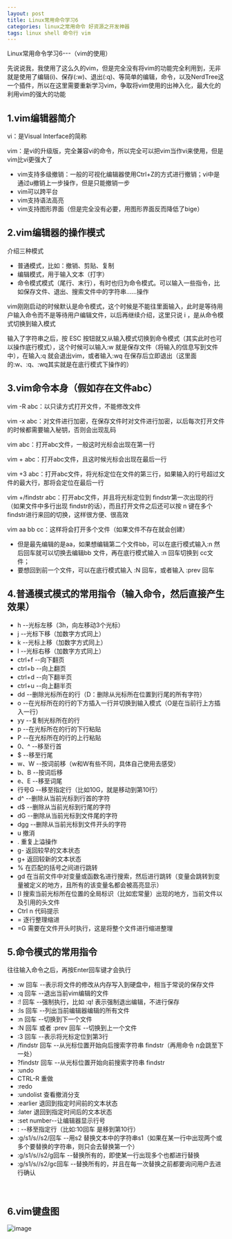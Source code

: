 ```yaml
---
layout: post
title: Linux常用命令学习6
categories: linux之常用命令 好资源之开发神器
tags: linux shell 命令行 vim 
---
```



Linux常用命令学习6---（vim的使用）


先说说我，我使用了这么久的vim，但是完全没有将vim的功能完全利用到，无非就是使用了编辑(i)、保存(:w)、退出(:q)、等简单的编辑，命令，以及NerdTree这一个插件，所以在这里需要重新学习vim，争取将vim使用的出神入化，最大化的利用vim的强大的功能

## 1.vim编辑器简介

vi：是Visual Interface的简称

vim：是vi的升级版，完全兼容vi的命令，所以完全可以把vim当作vi来使用，但是vim比vi更强大了

* vim支持多级撤销：一般的可视化编辑器使用Ctrl+Z的方式进行撤销；vi中是通过u撤销上一步操作，但是只能撤销一步
* vim可以跨平台
* vim支持语法高亮
* vim支持图形界面（但是完全没有必要，用图形界面反而降低了bige）

## 2.vim编辑器的操作模式

介绍三种模式

* 普通模式，比如：撤销、剪贴、复制
* 编辑模式，用于输入文本（打字）
* 命令模式模式（尾行、末行），有时也归为命令模式。可以输入一些指令，比如保存文件、退出、搜索文件中的字符串……操作

vim刚刚启动的时候默认是命令模式，这个时候是不能往里面输入，此时是等待用户输入命令而不是等待用户编辑文件，以后再继续介绍，这里只说 i ，是从命令模式切换到输入模式

输入了字符串之后，按 ESC 按钮就又从输入模式切换到命令模式（其实此时也可以操作底行模式），这个时候可以输入:w 就是保存文件（将输入的信息写到文件中），在输入:q 就会退出vim，或者输入:wq 在保存后立即退出（这里面的:w、:q、:wq其实就是在底行模式下操作的）


## 3.vim命令本身（假如存在文件abc）

vim -R abc：以只读方式打开文件，不能修改文件

vim -x abc：对文件进行加密，在保存文件时对文件进行加密，以后每次打开文件的时候都需要输入秘钥，否则会出现乱码

vim abc：打开abc文件，一般这时光标会出现在第一行

vim + abc：打开abc文件，且这时候光标会出现在最后一行

vim +3 abc：打开abc文件，将光标定位在文件的第三行，如果输入的行号超过文件的最大行，那将会定位在最后一行

vim +/findstr abc：打开abc文件，并且将光标定位到 findstr第一次出现的行（如果文件中多行出现 findstr的话），而且打开文件之后还可以按 n 键在多个findstr进行来回的切换，这样很方便、很高效

vim aa bb cc：这样将会打开多个文件（如果文件不存在就会创建）

* 但是最先编辑的是aa，如果想编辑第二个文件bb，可以在底行模式输入:n 然后回车就可以切换去编辑bb 文件，再在底行模式输入 :n 回车切换到 cc文件；
* 要想回到前一个文件，可以在底行模式输入 :N 回车，或者输入 :prev 回车


## 4.普通模式模式的常用指令（输入命令，然后直接产生效果）

* h --光标左移（3h，向左移动3个光标）
* j --光标下移（加数字方式同上）
* k --光标上移（加数字方式同上）
* l --光标右移（加数字方式同上）
* ctrl+f --向下翻页
* ctrl+b --向上翻页
* ctrl+d --向下翻半页
* ctrl+u --向上翻半页
* dd --删除光标所在的行（D：删除从光标所在位置到行尾的所有字符）
* o --在光标所在的行的下方插入一行并切换到输入模式（O是在当前行上方插入一行）
* yy --复制光标所在的行
* p --在光标所在的行的下行粘贴
* P --在光标所在的行的上行粘贴
* 0、^ --移至行首
* $ --移至行尾
* w、W --按词前移（w和W有些不同，具体自己使用去感受）
* b、B --按词后移
* e、E --移至词尾
* 行号G --移至指定行（比如10G，就是移动到第10行）
* d^ --删除从当前光标到行首的字符
* d$ --删除从当前光标到行尾的字符
* dG --删除从当前光标到文件尾的字符
* dgg --删除从当前光标到文件开头的字符
* u 撤消
* . 重复上溢操作
* g- 返回较早的文本状态
* g+ 返回较新的文本状态
* % 在匹配的括号之间进行跳转
* gd 在当前文件中对变量或函数名进行搜索，然后进行跳转（变量会跳转到变量被定义的地方，且所有的该变量名都会被高亮显示）
* [I 搜索当前光标所在位置的全局标识（比如宏常量）出现的地方，当前文件以及引用的头文件
* Ctrl n 代码提示
* = 逐行整理缩进
* =G 需要在文件开头时执行，这是将整个文件进行缩进整理


## 5.命令模式的常用指令

往往输入命令之后，再按Enter回车键才会执行
  
* :w 回车 --表示将文件的修改从内存写入到硬盘中，相当于常说的保存文件
* :q 回车 --退出当前vim编辑的文件
* :! 回车 --强制执行，比如 :q! 表示强制退出编辑，不进行保存
* :ls 回车 --列出当前编辑器编辑的所有文件
* :n 回车 --切换到下一个文件
* :N 回车 或者 :prev 回车 --切换到上一个文件
* :3 回车 --表示将光标定位到第3行
* /findstr 回车 --从光标位置开始向后搜索字符串 findstr（再用命令 n会跳至下一处）
* ?findstr 回车 --从光标位置开始向前搜索字符串 findstr
* :undo
* CTRL-R 重做
* :redo
* :undolist 查看撤消分支
* :earlier 退回到指定时间前的文本状态
* :later 退回到指定时间后的文本状态
* :set number--让编辑器显示行号
* : --移至指定行（比如:10回车 是移到第10行）
* :g/s1/s//s2/回车 --用s2 替换文本中的字符串s1（如果在某一行中出现两个或多个要替换的字符串，则只会去替换第一个）
* :g/s1/s//s2/g回车 --替换所有的，即使某一行出现多个也都进行替换
* :g/s1/s//s2/gc回车 --替换所有的，并且在每一次替换之前都要询问用户去进行确认

　 
## 6.vim键盘图

![image](../media/image/2015-05-13/vim.gif)